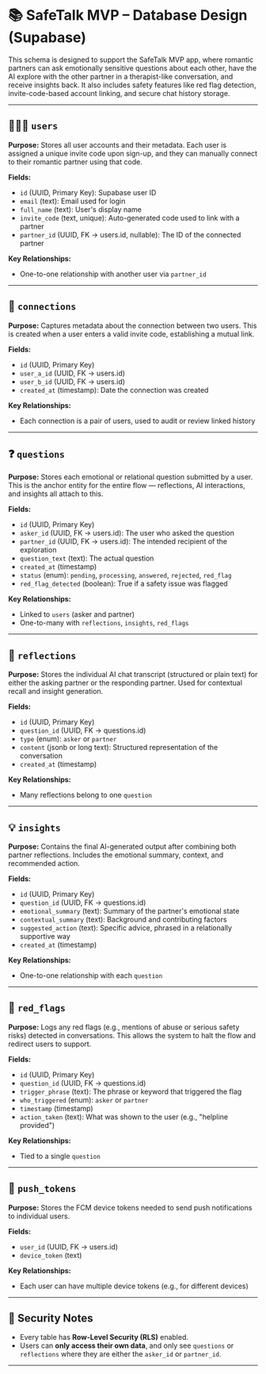 # 📚 SafeTalk MVP – Database Design (Supabase)

This schema is designed to support the SafeTalk MVP app, where romantic partners can ask emotionally sensitive questions about each other, have the AI explore with the other partner in a therapist-like conversation, and receive insights back. It also includes safety features like red flag detection, invite-code-based account linking, and secure chat history storage.

---

## 🧑‍🤝‍🧑 `users`

**Purpose:**
Stores all user accounts and their metadata. Each user is assigned a unique invite code upon sign-up, and they can manually connect to their romantic partner using that code.

**Fields:**

* `id` (UUID, Primary Key): Supabase user ID
* `email` (text): Email used for login
* `full_name` (text): User's display name
* `invite_code` (text, unique): Auto-generated code used to link with a partner
* `partner_id` (UUID, FK → users.id, nullable): The ID of the connected partner

**Key Relationships:**

* One-to-one relationship with another user via `partner_id`

---

## 🔗 `connections`

**Purpose:**
Captures metadata about the connection between two users. This is created when a user enters a valid invite code, establishing a mutual link.

**Fields:**

* `id` (UUID, Primary Key)
* `user_a_id` (UUID, FK → users.id)
* `user_b_id` (UUID, FK → users.id)
* `created_at` (timestamp): Date the connection was created

**Key Relationships:**

* Each connection is a pair of users, used to audit or review linked history

---

## ❓ `questions`

**Purpose:**
Stores each emotional or relational question submitted by a user. This is the anchor entity for the entire flow — reflections, AI interactions, and insights all attach to this.

**Fields:**

* `id` (UUID, Primary Key)
* `asker_id` (UUID, FK → users.id): The user who asked the question
* `partner_id` (UUID, FK → users.id): The intended recipient of the exploration
* `question_text` (text): The actual question
* `created_at` (timestamp)
* `status` (enum): `pending`, `processing`, `answered`, `rejected`, `red_flag`
* `red_flag_detected` (boolean): True if a safety issue was flagged

**Key Relationships:**

* Linked to `users` (asker and partner)
* One-to-many with `reflections`, `insights`, `red_flags`

---

## 🧠 `reflections`

**Purpose:**
Stores the individual AI chat transcript (structured or plain text) for either the asking partner or the responding partner. Used for contextual recall and insight generation.

**Fields:**

* `id` (UUID, Primary Key)
* `question_id` (UUID, FK → questions.id)
* `type` (enum): `asker` or `partner`
* `content` (jsonb or long text): Structured representation of the conversation
* `created_at` (timestamp)

**Key Relationships:**

* Many reflections belong to one `question`

---

## 💡 `insights`

**Purpose:**
Contains the final AI-generated output after combining both partner reflections. Includes the emotional summary, context, and recommended action.

**Fields:**

* `id` (UUID, Primary Key)
* `question_id` (UUID, FK → questions.id)
* `emotional_summary` (text): Summary of the partner's emotional state
* `contextual_summary` (text): Background and contributing factors
* `suggested_action` (text): Specific advice, phrased in a relationally supportive way
* `created_at` (timestamp)

**Key Relationships:**

* One-to-one relationship with each `question`

---

## 🚨 `red_flags`

**Purpose:**
Logs any red flags (e.g., mentions of abuse or serious safety risks) detected in conversations. This allows the system to halt the flow and redirect users to support.

**Fields:**

* `id` (UUID, Primary Key)
* `question_id` (UUID, FK → questions.id)
* `trigger_phrase` (text): The phrase or keyword that triggered the flag
* `who_triggered` (enum): `asker` or `partner`
* `timestamp` (timestamp)
* `action_taken` (text): What was shown to the user (e.g., "helpline provided")

**Key Relationships:**

* Tied to a single `question`

---

## 📲 `push_tokens`

**Purpose:**
Stores the FCM device tokens needed to send push notifications to individual users.

**Fields:**

* `user_id` (UUID, FK → users.id)
* `device_token` (text)

**Key Relationships:**

* Each user can have multiple device tokens (e.g., for different devices)

---

## 🔐 Security Notes

* Every table has **Row-Level Security (RLS)** enabled.
* Users can **only access their own data**, and only see `questions` or `reflections` where they are either the `asker_id` or `partner_id`.

---